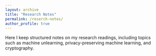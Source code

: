 ```yaml
---
layout: archive
title: "Research Notes"
permalink: /reserch-notes/
author_profile: true
---
```


Here I keep structured notes on my research readings, including topics such as machine unlearning, privacy-preserving machine learning, and cryptography.